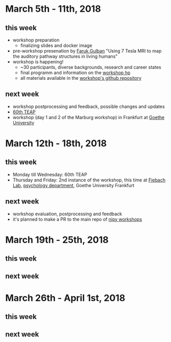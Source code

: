 # March 5th - 11th, 2018

## this week
- workshop preparation
  - finalizing slides and docker image
- pre-workshop presenation by [Faruk Gulban](https://github.com/ofgulban) "Using 7 Tesla MRI to map the auditory pathway structures in living humans"
- workshop is happening!
  - ~30 participants, diverse backgrounds, research and career states 
  - final programm and information on the [workshop hp](https://openreproneuro2018marburg.github.io)
  - all materials available in the [workshop's github repository](https://github.com/PeerHerholz/workshops)  

## next week
- workshop postprocessing and feedback, possible changes and updates
- [60th TEAP](https://www.teap.de/index.php/teap2018/marburg)
- workshop (day 1 and 2 of the Marburg workshop) in Frankfurt at [Goethe University](http://www.goethe-university-frankfurt.de/en?locale=en)

# March 12th - 18th, 2018

## this week
- Monday till Wednesday: 60th TEAP
- Thursday and Friday: 2nd instance of the workshop, this time at [Fiebach Lab](http://www.fiebachlab.org), [psychology department](http://www.goethe-university-frankfurt.de/51789866/10_psych?), Goethe University Frankfurt

## next week
- workshop evaluation, postprocessing and feedback
- it's planned to make a PR to the main repo of [nipy workshops](https://github.com/nipy/workshops)


# March 19th - 25th, 2018

## this week


## next week


# March 26th - April 1st, 2018

## this week


## next week
